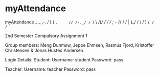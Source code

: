 # myAttendance
myAttendance
                         _
        _        ,-.    / )
       ( `.     // /-._/ /
        `\ \   /(_/ / / /
          ; `-`  (_/ / /
          |       (_/ /
          \          /
           )       /`
          /      /`


2nd Semester Compulsory Assignment 1

Group members:
Meng Dunmow, Jeppe Ehmsen, Rasmus Fjord,  Kristoffer Christensen & Jonas Husted Andersen.

Login Details:
Student:
Username: student
Password: pass

Teacher:
Username: teacher
Password: pass
